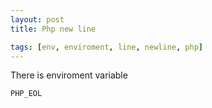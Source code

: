 ```yaml
---
layout: post
title: Php new line

tags: [env, enviroment, line, newline, php]
---
```


There is enviroment variable

```
PHP_EOL
```
